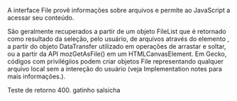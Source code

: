 A interface File provê informações sobre arquivos e permite ao JavaScript a acessar seu conteúdo.

São geralmente recuperados a partir de um objeto FileList que é retornado como resultado da seleção, pelo usuário, de arquivos através do elemento , a partir do objeto DataTransfer utilizado em operações de arrastar e soltar, ou a partir da API mozGetAsFile() em um HTMLCanvasElement. Em Gecko, códigos com privilégiios podem criar objetos File representando qualquer arquivo local sem a intereção do usuário (veja Implementation notes para mais informações.).

Teste de retorno 400. gatinho salsicha